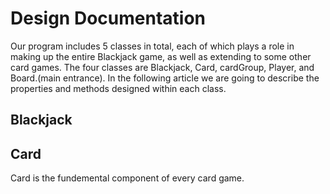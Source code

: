 # Design Documentation
Our program includes 5 classes in total, each of which plays a role in making up the entire Blackjack game, as well as extending to some other card games. The four classes are Blackjack, Card, cardGroup, Player, and Board.(main entrance). In the following article we are going to describe the properties and methods designed within each class.

## Blackjack

## Card
Card is the fundemental component of every card game.
<!--stackedit_data:
eyJoaXN0b3J5IjpbMTY5MDk3Nzk0MiwtOTExMTU5NjM3LDEyOT
gyOTU4NjJdfQ==
-->